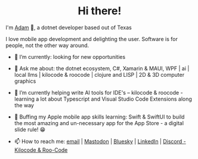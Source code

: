 <h1 align="center">Hi there!</h1>

I'm [Adam](https://github.com/adamhill) 🦿, a dotnet developer based out of Texas

I love mobile app development and delighting the user. Software is for people, not the other way around.

- 🔭 I’m currently: looking for new opportunities

- 💬 Ask me about: the dotnet ecosystem, C#, Xamarin & MAUI, WPF | ai | local llms | kilocode & roocode | clojure and LISP | 2D & 3D computer graphics

- 🌱 I’m currently helping write AI tools for IDE's – kilocode & roocode - learning a lot about Typescript and Visual Studio Code Extensions along the way

- 🌱 Buffing my Apple mobile app skills learning: Swift & SwiftUI to build the most amazing and un-necessary app for the App Store - a digital slide rule! 😁

- 📫 How to reach me: [email](mailto:adam.hill@gmail.com)  |  [Mastodon](https://hachyderm.io/@adamhill)  |  [Bluesky](https://bsky.app/profile/adam-hill.bsky.social)  |  [LinkedIn](https://www.linkedin.com/in/ahill/)  |  [Discord - Kilocode & Roo-Code](http://discord.com/users/333295558573817856)
<!--  
<h3>Github Stats</h3>
<p><img align="center"
    src="https://github-readme-stats.vercel.app/api/top-langs?username=adamhill&show_icons=true&locale=en&bg_color=0d1117&text_color=ffffff&layout=compact"
    alt="adamhill" 
    bg_color=#808080/></p>

<br>

<p>&nbsp;<img align="center" src="https://github-readme-stats.vercel.app/api?username=adamhill&show_icons=true&locale=en&bg_color=0d1117&text_color=ffffff&repo=convoychat"
    alt="adamhill" /></p>

<br>

<p><img align="center" src="https://github-readme-streak-stats.herokuapp.com/?user=adamhill&theme=dark&background=0d1117&date_format=M%20j%5B%2C%20Y%5D" alt="adamhill" /></p>


## Random Github Trophies
[![trophy](https://github-profile-trophy.vercel.app/?username=adamhill&theme=onedark&no-frame=true&no-bg=true)](https://github.com/ryo-ma/github-profile-trophy)

<p align="right"> <h4>Profile Views </h4> <img src="https://komarev.com/ghpvc/?username=adamhill&label=Profile%20views&color=0e75b6&style=flat"
    alt="adamhill" /> 
  </p>
-->
  

<!--
**adamhill/adamhill** is a ✨ _special_ ✨ repository because its `README.md` (this file) appears on your GitHub profile.

Here are some ideas to get you started:

- 🔭 I’m currently working on ...
- 🌱 I’m currently learning ...
- 👯 I’m looking to collaborate on ...
- 🤔 I’m looking for help with ...
- 💬 Ask me about ...
- 📫 How to reach me: ...
- 😄 Pronouns: ...
- ⚡ Fun fact: ...
-->
